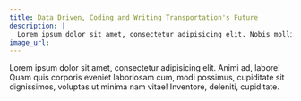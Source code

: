 ```yaml
---
title: Data Driven, Coding and Writing Transportation's Future
description: | 
  Lorem ipsum dolor sit amet, consectetur adipisicing elit. Nobis mollitia culpa consequuntur delectus, libero alias nesciunt adipisci dicta eveniet veniam et velit expedita dignissimos possimus totam odio, dolore ipsum earum!
image_url: 
---
```



Lorem ipsum dolor sit amet, consectetur adipisicing elit. Animi ad, labore! Quam quis corporis eveniet laboriosam cum, modi possimus, cupiditate sit dignissimos, voluptas ut minima nam vitae! Inventore, deleniti, cupiditate.